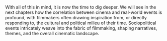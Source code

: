 With all of this in mind, it is now the time to dig deeper. We will see in the next chapters how the correlation between cinema and real-world events is profound, with filmmakers often drawing inspiration from, or directly responding to, the cultural and political milieu of their time. Sociopolitical events intricately weave into the fabric of filmmaking, shaping narratives, themes, and the overall cinematic landscape.
